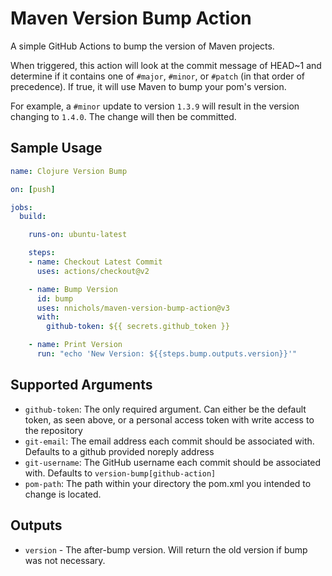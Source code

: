 # Maven Version Bump Action

A simple GitHub Actions to bump the version of Maven projects.

When triggered, this action will look at the commit message of HEAD~1 and determine if it contains one of `#major`, `#minor`, or `#patch` (in that order of precedence).
If true, it will use Maven to bump your pom's version.

For example, a `#minor` update to version `1.3.9` will result in the version changing to `1.4.0`.
The change will then be committed.

## Sample Usage

```yaml
name: Clojure Version Bump

on: [push]

jobs:
  build:

    runs-on: ubuntu-latest

    steps:
    - name: Checkout Latest Commit
      uses: actions/checkout@v2

    - name: Bump Version
      id: bump
      uses: nnichols/maven-version-bump-action@v3
      with:
        github-token: ${{ secrets.github_token }}

    - name: Print Version
      run: "echo 'New Version: ${{steps.bump.outputs.version}}'"
```

## Supported Arguments

* `github-token`: The only required argument. Can either be the default token, as seen above, or a personal access token with write access to the repository
* `git-email`: The email address each commit should be associated with. Defaults to a github provided noreply address
* `git-username`: The GitHub username each commit should be associated with. Defaults to `version-bump[github-action]`
* `pom-path`: The path within your directory the pom.xml you intended to change is located.

## Outputs

* `version` - The after-bump version. Will return the old version if bump was not necessary.
